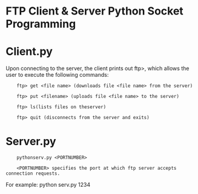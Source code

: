# FTP Client & Server Python Socket Programming

# Client.py
Upon connecting to the server, the client prints out ftp>, which allows the user to execute the following commands:

        ftp> get <file name> (downloads file <file name> from the server) 

        ftp> put <filename> (uploads file <file name> to the server)

        ftp> ls(lists files on theserver)

        ftp> quit (disconnects from the server and exits)

# Server.py
        pythonserv.py <PORTNUMBER>

        <PORTNUMBER> specifies the port at which ftp server accepts connection requests.

For example: python serv.py 1234
